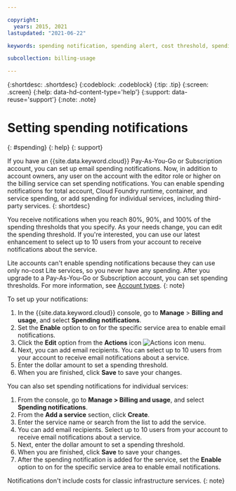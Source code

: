 ```yaml
---

copyright:
  years: 2015, 2021
lastupdated: "2021-06-22"

keywords: spending notification, spending alert, cost threshold, spending threshold, service notifications, preset notifications, notification, 

subcollection: billing-usage

---
```


{:shortdesc: .shortdesc}
{:codeblock: .codeblock}
{:tip: .tip}
{:screen: .screen}
{:help: data-hd-content-type='help'} 
{:support: data-reuse='support'} 
{:note: .note}

# Setting spending notifications
{: #spending}
{: help} 
{: support}

If you have an {{site.data.keyword.cloud}} Pay-As-You-Go or Subscription account, you can set up email spending notifications. Now, in addition to account owners, any user on the account with the editor role or higher on the billing service can set spending notifications. You can enable spending notifications for total account, Cloud Foundry runtime, container, and service spending, or add spending for individual services, including third-party services. 
{: shortdesc}

You receive notifications when you reach 80%, 90%, and 100% of the spending thresholds that you specify. As your needs change, you can edit the spending threshold. If you're interested, you can use our latest enhancement to select up to 10 users from your account to receive notifications about the service. 

Lite accounts can't enable spending notifications because they can use only no-cost Lite services, so you never have any spending. After you upgrade to a Pay-As-You-Go or Subscription account, you can set spending thresholds. For more information, see [Account types](/docs/account?topic=account-accounts).
{: note}

To set up your notifications:

1. In the {{site.data.keyword.cloud}} console, go to **Manage** > **Billing and usage**, and select **Spending notifications**.
2. Set the **Enable** option to on for the specific service area to enable email notifications. 
3. Click the **Edit** option from the **Actions** icon ![Actions icon](../icons/action-menu-icon.svg "Actions") menu.
4. Next, you can add email recipients. You can select up to 10 users from your account to receive email notifications about a service.
5. Enter the dollar amount to set a spending threshold. 
6. When you are finished, click **Save** to save your changes.

You can also set spending notifications for individual services: 

1. From the console, go to **Manage > Billing and usage**, and select **Spending notifications**.
2. From the **Add a service** section, click  **Create**. 
3. Enter the service name or search from the list to add the service. 
4. You can add email recipients. Select up to 10 users from your account to receive email notifications about a service.
5. Next, enter the dollar amount to set a spending threshold. 
6. When you are finished, click **Save** to save your changes.
7. After the spending notification is added for the service, set the **Enable** option to on for the specific service area to enable email notifications. 

Notifications don't include costs for classic infrastructure services. 
{: note}
